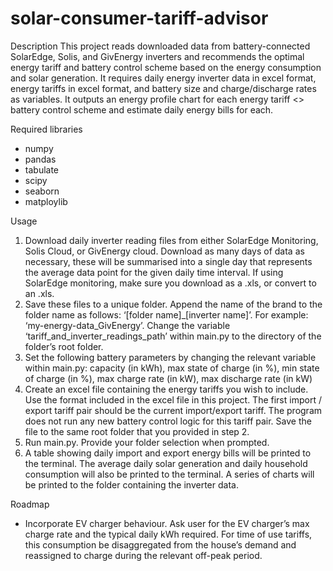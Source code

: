 # solar-consumer-tariff-advisor

Description
This project reads downloaded data from battery-connected SolarEdge, Solis, and GivEnergy inverters and recommends the optimal energy tariff and battery control scheme based on the energy consumption and solar generation. It requires daily energy inverter data in excel format, energy tariffs in excel format, and battery size and charge/discharge rates as variables. It outputs an energy profile chart for each energy tariff <> battery control scheme and estimate daily energy bills for each. 

Required libraries
* numpy
* pandas
* tabulate
* scipy
* seaborn
* matploylib

Usage
1. Download daily inverter reading files from either SolarEdge Monitoring, Solis Cloud, or GivEnergy cloud. Download as many days of data as necessary, these will be summarised into a single day that represents the average data point for the given daily time interval. If using SolarEdge monitoring, make sure you download as a .xls, or convert to an .xls. 
2. Save these files to a unique folder. Append the name of the brand to the folder name as follows: ‘[folder name]_[inverter name]’. For example: ‘my-energy-data_GivEnergy’. Change the variable ‘tariff_and_inverter_readings_path’ within main.py to the directory of the folder’s root folder. 
3. Set the following battery parameters by changing the relevant variable within main.py: capacity (in kWh), max state of charge (in %), min state of charge (in %), max charge rate (in kW), max discharge rate (in kW)
4. Create an excel file containing the energy tariffs you wish to include. Use the format included in the excel file in this project. The first import / export tariff pair should be the current import/export tariff. The program does not run any new battery control logic for this tariff pair. Save the file to the same root folder that you provided in step 2. 
5. Run main.py. Provide your folder selection when prompted. 
6. A table showing daily import and export energy bills will be printed to the terminal. The average daily solar generation and daily household consumption will also be printed to the terminal. A series of charts will be printed to the folder containing the inverter data. 

Roadmap
* Incorporate EV charger behaviour. Ask user for the EV charger’s max charge rate and the typical daily kWh required. For time of use tariffs, this consumption be disaggregated from the house’s demand and reassigned to charge during the relevant off-peak period. 

